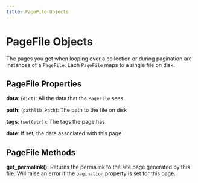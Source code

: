 ```yaml
---
title: PageFile Objects
---
```

# PageFile Objects

The pages you get when looping over a collection or during pagination are instances of a `PageFile`.
Each `PageFile` maps to a single file on disk.

## PageFile Properties

**data**: (`dict`): All the data that the `PageFile` sees.

**path**: (`pathlib.Path`): The path to the file on disk

**tags**: (`set(str)`): The tags the page has

**date**: If set, the date associated with this page 

## PageFile Methods

**get_permalink()**: Returns the permalink to the site page generated by this file.
Will raise an error if the `pagination` property is set for this page.